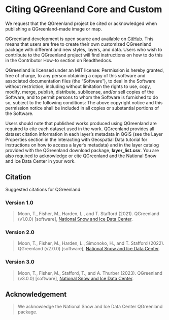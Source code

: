 # Citing QGreenland Core and Custom

We request that the QGreenland project be cited or acknowledged when publishing a
QGreenland-made image or map.

QGreenland development is open source and available on [GitHub](https://github.com/nsidc/qgreenland). 
This means that users are free to create their own customized QGreenland
package with different and new styles, layers, and data. Users who wish to contribute to the
QGreenland project will find instructions on how to do this in the Contributor How-to section
on Readthedocs.

QGreenland is licensed under an MIT license:
Permission is hereby granted, free of charge, to any person obtaining a copy of this software
and associated documentation files (the “Software”), to deal in the Software without restriction,
including without limitation the rights to use, copy, modify, merge, publish, distribute,
sublicense, and/or sell copies of the Software, and to permit persons to whom the Software
is furnished to do so, subject to the following conditions: The above copyright notice and this
permission notice shall be included in all copies or substantial portions of the Software.

Users should note that published works produced using QGreenland are required to cite
each dataset used in the work. QGreenland provides all dataset citation information in each
layer’s metadata in QGIS (see the Layer Properties section in the Interacting with Geospatial 
Data tutorial for instructions on how to access a layer’s metadata) and in the layer catalog
provided with the QGreenland download package, **layer_list.csv**. You are also required to 
acknowledge or cite QGreenland and the National Snow and Ice Data Center in your work.

## Citation

Suggested citations for QGreenland:


### Version 1.0

> Moon, T., Fisher, M., Harden, L., and T. Stafford (2021). QGreenland (v1.0.0) [software],
> [National Snow and Ice Data Center](https://qgreenland.org/).


### Version 2.0

> Moon, T., Fisher, M., Harden, L., Simonoko, H., and T. Stafford (2022). QGreenland (v2.0.0) [software],
> [National Snow and Ice Data Center](https://qgreenland.org/).


### Version 3.0

> Moon, T., Fisher, M., Stafford, T., and A. Thurber (2023). QGreenland (v3.0.0) [software],
> [National Snow and Ice Data Center](https://qgreenland.org/).


## Acknowledgement

> We acknowledge the National Snow and Ice Data Center QGreenland package. 
